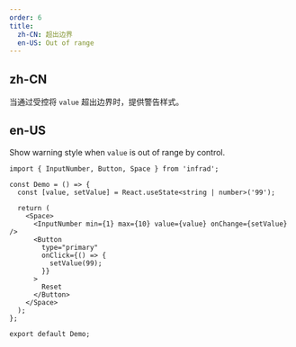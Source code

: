 ```yaml
---
order: 6
title:
  zh-CN: 超出边界
  en-US: Out of range
---
```


## zh-CN

当通过受控将 `value` 超出边界时，提供警告样式。

## en-US

Show warning style when `value` is out of range by control.

```tsx
import { InputNumber, Button, Space } from 'infrad';

const Demo = () => {
  const [value, setValue] = React.useState<string | number>('99');

  return (
    <Space>
      <InputNumber min={1} max={10} value={value} onChange={setValue} />
      <Button
        type="primary"
        onClick={() => {
          setValue(99);
        }}
      >
        Reset
      </Button>
    </Space>
  );
};

export default Demo;
```

